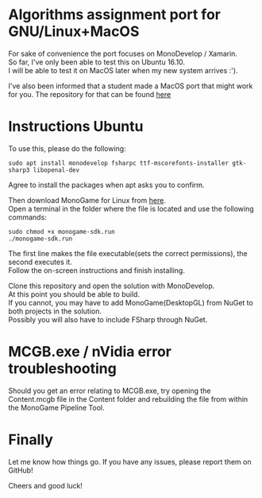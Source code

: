 # Algorithms assignment port for GNU/Linux+MacOS
For sake of convenience the port focuses on MonoDevelop / Xamarin.  
So far, I've only been able to test this on Ubuntu 16.10.  
I will be able to test it on MacOS later when my new system arrives :').  

I've also been informed that a student made a MacOS port that might work for you.
The repository for that can be found [here](https://github.com/remcovisser/Dev020201)

# Instructions Ubuntu
To use this, please do the following:
```
sudo apt install monodevelop fsharpc ttf-mscorefonts-installer gtk-sharp3 libopenal-dev
```
Agree to install the packages when apt asks you to confirm.

Then download MonoGame for Linux from [here](http://www.monogame.net/2016/03/17/monogame-3-5/).  
Open a terminal in the folder where the file is located and use the following commands:
```
sudo chmod +x monogame-sdk.run
./monogame-sdk.run
```

The first line makes the file executable(sets the correct permissions), the second executes it.  
Follow the on-screen instructions and finish installing.

Clone this repository and open the solution with MonoDevelop.  
At this point you should be able to build.  
If you cannot, you may have to add MonoGame(DesktopGL) from NuGet to both projects in the solution.  
Possibly you will also have to include FSharp through NuGet.

# MCGB.exe / nVidia error troubleshooting
Should you get an error relating to MCGB.exe, try opening the Content.mcgb file in the Content folder and rebuilding the file from within the MonoGame Pipeline Tool.

# Finally
Let me know how things go. If you have any issues, please report them on GitHub!

Cheers and good luck!
